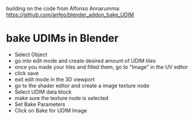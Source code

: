 building on the code from Alfonso Annarumma: https://github.com/anfeo/blender_addon_bake_UDIM

# bake UDIMs in Blender

- Select Object
- go into edit mode and create desired amount of UDIM tiles
- once you made your tiles and filled them, go to "Image" in the UV editor
- click save
- exit edit mode in the 3D viewport
- go to the shader editor and create a image texture node
- Select UDIM data block
- make sure the texture node is selected
- Set Bake Parameters
- Click on Bake for UDIM Image
